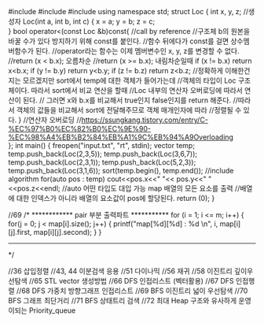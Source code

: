 #include <iostream>
#include <vector>
#include <algorithm>
using namespace std;
struct Loc
{
	int x, y, z;
	//생성자
	Loc(int a, int b, int c)
	{
		x = a;
		y = b;
		z = c;	
	}
	bool operator<(const Loc &b)const{ //call by reference
	//구조체 b의 원본을 바꿀 수가 있다 방지하기 위해 const를 붙인다. 
	//함수 뒤에다가 const를 걸면 상수멤버함수가 된다.
	//operator라는 함수는 이제 멤버변수인 x, y, z를 변경할 수 없다. 
		//return (x < b.x); 오름차순 
		//return (x >= b.x); 내림차순일때 
		if (x != b.x) return x<b.x;
		if (y != b.y) return y<b.y;
		if (z != b.z) return z<b.z;
		//정확하게 이해한건지는 모르겠지만 sort에서 temp에 대한 객체가 들어가는데 
		//객체의 타입이 Loc 구조체이다. 따라서 sort에서 비교 연산을 할때
		//Loc 내부의 연산자 오버로딩에 따라서 연산이 된다.
		// 그러면 x와 b.x를 비교해서 true인지 false인지를 return 해준다. 
		//따라서 객체의 값들을 비교해서 sort에 전달해주므로 객체 매개인자에 따라
		//정렬될 수 있다. 
	}
	//연산자 오버로딩
	//https://ssungkang.tistory.com/entry/C-%EC%97%B0%EC%82%B0%EC%9E%90-%EC%98%A4%EB%B2%84%EB%A1%9C%EB%94%A9Overloading  
};
int main()
{
	freopen("input.txt", "rt", stdin);
	vector<Loc> temp;
	temp.push_back(Loc(2,3,5));
	temp.push_back(Loc(3,6,7));
	temp.push_back(Loc(2,3,1));
	temp.push_back(Loc(5,2,3));
	temp.push_back(Loc(3,1,6));
	sort(temp.begin(), temp.end()); //include algorithm 
	for(auto pos : temp) 
		cout<<pos.x<<" "<< pos.y<<" " <<pos.z<<endl;
	//auto 어떤 타입도 대입 가능 map 배열의 모든 요소를 출력
	//배열에 대한 인덱스가 아니라 배열의 요소값이 pos에 할당된다. 
	return (0);
}



//69
/*
************ pair 부분 출력파트   ***********
 	for (i = 1; i <= m; i++)
	{
		for(j = 0; j < map[i].size(); j++)
		{
			printf("map[%d][%d] : %d \n", i, map[i][j].first, map[i][j].second);
		}
	}

*********************************************
*/


//36 삽입정렬 
//43, 44 이분검색 응용 
//51 다이나믹 
//56 재귀
//58 이진트리 깊이우선탐색 
//65 STL vector 생성방법 
//66 DFS 인접리스트 (벡터활용) 
//67 DFS 인접행렬 
//68 DFS 가중치 방향그래프 인접리스트 
//69 BFS 이진트리 넓이 우선탐색 
//70 BFS 그래프 최단거리 
//71 BFS 상태트리 검색 
//72 최대 Heap 구조와 유사하게 운영이되는  Priority_queue 
